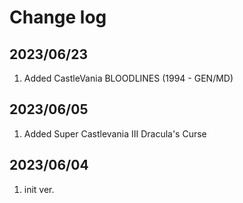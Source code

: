# Change log

## 2023/06/23
1. Added CastleVania BLOODLINES (1994 - GEN/MD)

## 2023/06/05
1. Added Super Castlevania III Dracula's Curse

## 2023/06/04
1. init ver.


